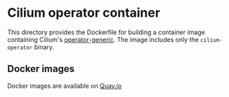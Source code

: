 Cilium operator container
================

This directory provides the Dockerfile for building a container image containing Cilium's [operator-generic](https://github.com/cilium/cilium). The image includes only the `cilium-operator` binary.

Docker images
-------------

Docker images are available on [Quay.io](https://quay.io/repository/cybozu/cilium-operator-generic)
